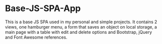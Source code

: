 # Base-JS-SPA-App
This is a base JS SPA used in my personal and simple projects.
It contains 2 views, one hamburger menu, a form that saves an object on local storage, a main page with a table with edit and delete options and Bootstrap, jQuery and Font Awesome references.
